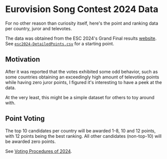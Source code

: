 # Eurovision Song Contest 2024 Data

For no other reason than curiosity itself, here's the point and ranking data
per country, juror and televotes.

The data was obtained from the ESC 2024's Grand Final results [website](https://eurovision.tv/event/malmo-2024/grand-final/results/). See [`esc2024-DetailedPoints.csv`] for a starting point.

[`esc2024-DetailedPoints.csv`]: esc2024-DetailedPoints.csv

## Motivation

After it was reported that the votes exhibited some odd behavior, such as some
countries obtaining an exceedingly high amount of televoting points while
having zero juror points, I figured it's interesting to have a peek at the data.

At the very least, this might be a simple dataset for others to toy around with.

## Point Voting

The top 10 candidates per country will be awarded 1-8, 10 and 12 points, with
12 points being the best ranking. All other candidates (non-top-10) will
be awarded zero points.

See [Voting Procedures of 2024].

[Voting Procedures of 2024]: https://eurovision.tv/about/voting-malmo-2024


